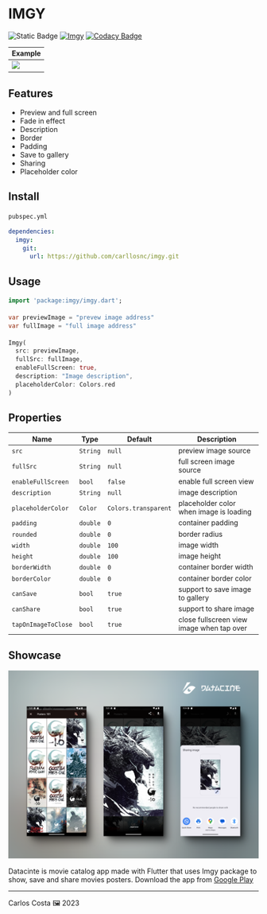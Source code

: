 # IMGY

![Static Badge](https://img.shields.io/badge/Flutter_package-blue)
[![Imgy](https://github.com/carllosnc/imgy/actions/workflows/dart.yml/badge.svg)](https://github.com/carllosnc/imgy/actions/workflows/dart.yml)
[![Codacy Badge](https://app.codacy.com/project/badge/Grade/c1c0f7fdc577455d92af7f02cd308c80)](https://app.codacy.com/gh/carllosnc/imgy/dashboard?utm_source=gh&utm_medium=referral&utm_content=&utm_campaign=Badge_grade)

| Example                                 |
| --------------------------------------- |
| <img src="./example.gif" width="250" /> |

## **Features**
 - Preview and full screen
 - Fade in effect
 - Description
 - Border
 - Padding
 - Save to gallery
 - Sharing
 - Placeholder color

## Install

`pubspec.yml`
```yml
dependencies:
  imgy:
    git:
      url: https://github.com/carllosnc/imgy.git
```

## Usage

```dart
import 'package:imgy/imgy.dart';

var previewImage = "prevew image address"
var fullImage = "full image address"

Imgy(
  src: previewImage,
  fullSrc: fullImage,
  enableFullScreen: true,
  description: "Image description",
  placeholderColor: Colors.red
)
```

## Properties

| Name                | Type     | Default              | Description                               |
| ------------------- | -------- | -------------------- | ----------------------------------------- |
| `src`               | `String` | `null`               | preview image source                      |
| `fullSrc`           | `String` | `null`               | full screen image source                  |
| `enableFullScreen`  | `bool`   | `false`              | enable full screen view                   |
| `description`       | `String` | `null`               | image description                         |
| `placeholderColor`  | `Color`  | `Colors.transparent` | placeholder color when image is loading   |
| `padding`           | `double` | `0`                  | container padding                         |
| `rounded`           | `double` | `0`                  | border radius                             |
| `width`             | `double` | `100`                | image width                               |
| `height`            | `double` | `100`                | image height                              |
| `borderWidth`       | `double` | `0`                  | container border width                    |
| `borderColor`       | `double` | `0`                  | container border color                    |
| `canSave`           | `bool`   | `true`               | support to save image to gallery          |
| `canShare`          | `bool`   | `true`               | support to share image                    |
| `tapOnImageToClose` | `bool`   | `true`               | close fullscreen view image when tap over |

## Showcase

<img src="./imgy_showcase.png" />

Datacinte is movie catalog app made with Flutter that uses Imgy package to show, save and share movies posters. Download the app from [Google Play](https://play.google.com/store/apps/details?id=cnc.datacine)

---

Carlos Costa 🖼 2023
